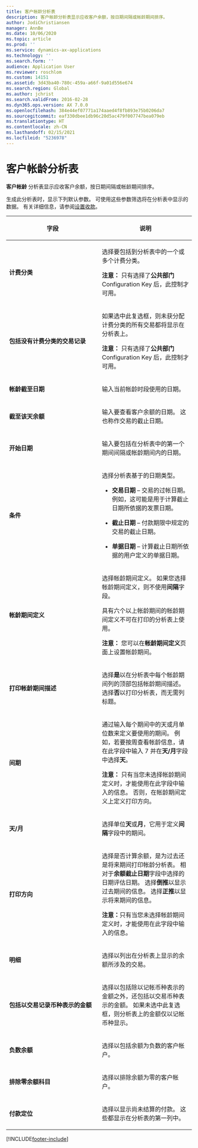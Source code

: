 ```yaml
---
title: 客户帐龄分析表
description: 客户帐龄分析表显示应收客户余额，按日期间隔或帐龄期间排序。
author: JodiChristiansen
manager: AnnBe
ms.date: 10/06/2020
ms.topic: article
ms.prod: ''
ms.service: dynamics-ax-applications
ms.technology: ''
ms.search.form: ''
audience: Application User
ms.reviewer: roschlom
ms.custom: 14151
ms.assetid: 3d43ba40-780c-459a-a66f-9a01d556e674
ms.search.region: Global
ms.author: jchrist
ms.search.validFrom: 2016-02-28
ms.dyn365.ops.version: AX 7.0.0
ms.openlocfilehash: 384e44ef07771a174aaed4f8fb893e75b0206da7
ms.sourcegitcommit: eaf330dbee1db96c20d5ac479f007747bea079eb
ms.translationtype: HT
ms.contentlocale: zh-CN
ms.lasthandoff: 02/15/2021
ms.locfileid: "5236978"
---
```

# <a name="customer-aging-report"></a>客户帐龄分析表 

**客户帐龄** 分析表显示应收客户余额，按日期间隔或帐龄期间排序。

生成此分析表时，显示下列默认参数。 可使用这些参数筛选将在分析表中显示的数据。 有关详细信息，请参阅[设置收款](set-up-collections.md)。

<table>
<colgroup>
<col style="width: 50%" />
<col style="width: 50%" />
</colgroup>
<thead>
<tr class="header">
<th><p>字段</p></th>
<th><p>说明</p></th>
</tr>
</thead>
<tbody>
<tr class="odd">
<td><p><strong>计费分类</strong></p></td>
<td><p>选择要包括到分析表中的一个或多个计费分类。</p>
<div class="alert">

**注意：** 只有选择了<STRONG>公共部门</STRONG> Configuration Key 后，此控制才可用。</P>


</div></td>
</tr>
<tr class="even">
<td><p><strong>包括没有计费分类的交易记录</strong></p></td>
<td><p>如果选中此复选框，则未获分配计费分类的所有交易都将显示在分析表上。</p>
<div class="alert">

**注意：** 只有选择了<STRONG>公共部门</STRONG> Configuration Key 后，此控制才可用。</P>

</div></td>
</tr>
<tr class="odd">
<td><p><strong>帐龄截至日期</strong></p></td>
<td><p>输入当前帐龄时段使用的日期。</p></td>
</tr>
<tr class="odd">
<td><p><strong>截至该天余额</strong></p></td>
<td><p>输入要查看客户余额的日期。 这也称作交易的截止日期。</p></td>
</tr>
<tr class="even">
<td><p><strong>开始日期</strong></p></td>
<td><p>输入要包括在分析表中的第一个期间间隔或帐龄期间内的日期。</p></td>
</tr>
<tr class="odd">
<td><p><strong>条件</strong></p></td>
<td><p>选择分析表基于的日期类型。</p>
<ul>
<li><p><strong>交易日期</strong> – 交易的过帐日期。 例如，这可能是用于计算截止日期所依据的发票日期。</p></li>
<li><p><strong>截止日期</strong> – 付款期限中规定的交易的截止日期。</p></li>
<li><p><strong>单据日期</strong> – 计算截止日期所依据的用户定义的单据日期。</p></li>
</ul></td>
</tr>
<tr class="even">
<td><p><strong>帐龄期间定义</strong></p></td>
<td><p>选择帐龄期间定义。 如果您选择帐龄期间定义，则不使用<strong>间隔</strong>字段。</p>
<p>具有六个以上帐龄期间的帐龄期间定义不可在打印的分析表上使用。</p>
<div class="alert">

**注意：** 您可以在<STRONG>帐龄期间定义</STRONG>页面上设置帐龄期间。</P>


</div></td>
</tr>
<tr class="odd">
<td><p><strong>打印帐龄期间描述</strong></p></td>
<td><p>选择<strong>是</strong>以在分析表中每个帐龄期间列的顶部包括帐龄期间描述。 选择<strong>否</strong>以打印分析表，而无需列标题。</p></td>
</tr>
<tr class="even">
<td><p><strong>间期</strong></p></td>
<td><p>通过输入每个期间中的天或月单位数来定义要使用的期间。 例如，若要按周查看帐龄信息，请在此字段中输入 7 并在<strong>天/月</strong>字段中选择<strong>天</strong>。</p>
<div class="alert">

**注意：** 只有当您未选择帐龄期间定义时，才能使用在此字段中输入的信息。 否则，在帐龄期间定义上定义打印方向。</P>


</div></td>
</tr>
<tr class="odd">
<td><p><strong>天/月</strong></p></td>
<td><p>选择单位<strong>天</strong>或<strong>月</strong>，它用于定义<strong>间隔</strong>字段中的期间。</p></td>
</tr>
<tr class="even">
<td><p><strong>打印方向</strong></p></td>
<td><p>选择是否计算余额，是为过去还是将来期间打印帐龄分析表。 相对于<strong>余额截止日期</strong>字段中选择的日期评估日期。 选择<strong>倒推</strong>以显示过去期间的信息。 选择<strong>正推</strong>以显示将来期间的信息。</p>
<div class="alert">
  
<STRONG>注意：</STRONG>只有当您未选择帐龄期间定义时，才能使用在此字段中输入的信息。</P>


</div></td>
</tr>
<tr class="odd">
<td><p><strong>明细</strong></p></td>
<td><p>选择以列出在分析表上显示的余额所涉及的交易。</p></td>
</tr>
<tr class="even">
<td><p><strong>包括以交易记录币种表示的金额</strong></p></td>
<td><p>选择以包括除以记帐币种表示的金额之外，还包括以交易币种表示的金额。 如果未选中此复选框，则分析表上的金额仅以记帐币种显示。</p></td>
</tr>
<tr class="odd">
<td><p><strong>负数余额</strong></p></td>
<td><p>选择以包括余额为负数的客户帐户。</p></td>
</tr>
<tr class="even">
<td><p><strong>排除零余额科目</strong></p></td>
<td><p>选择以排除余额为零的客户帐户。</p></td>
</tr>
<tr class="odd">
<td><p><strong>付款定位</strong></p></td>
<td><p>选择以显示尚未结算的付款。 这些都显示在分析表的第一列中。</p></td>
</tr>
</tbody>
</table>



[!INCLUDE[footer-include](../../includes/footer-banner.md)]